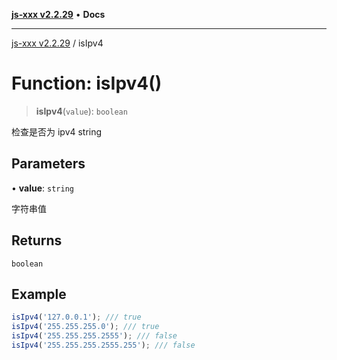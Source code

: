 [**js-xxx v2.2.29**](../README.md) • **Docs**

***

[js-xxx v2.2.29](../README.md) / isIpv4

# Function: isIpv4()

> **isIpv4**(`value`): `boolean`

检查是否为 ipv4 string

## Parameters

• **value**: `string`

字符串值

## Returns

`boolean`

## Example

```ts
isIpv4('127.0.0.1'); /// true
isIpv4('255.255.255.0'); /// true
isIpv4('255.255.255.2555'); /// false
isIpv4('255.255.255.2555.255'); /// false
```
